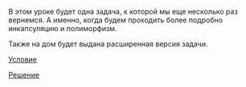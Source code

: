 В этом уроке будет одна задача, к которой мы еще несколько раз вернемся. А именно, когда будем проходить более подробно инкапсуляцию и полиморфизм.

Также на дом будет выдана расширенная версия задачи.

[Условие](statement.md)

[Решение](solution.cpp)